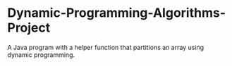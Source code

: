 # Dynamic-Programming-Algorithms-Project
A Java program with a helper function that partitions an array using dynamic programming.
